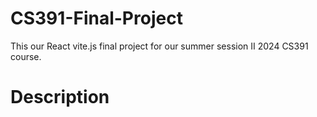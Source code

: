 # CS391-Final-Project

This our React vite.js final project for our summer session II 2024 CS391 course.

# Description
